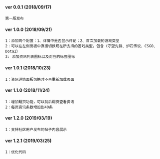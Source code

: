 
#### ver 0.0.1 (2018/09/17)
	第一版发布
#### ver 1.0.0 (2018/09/21)
	1：添加两个配置：1、详情中是否显示评论；2、首次加载的游戏类型
	2：可以在左侧面板中直接切换现在所支持的游戏类型，包含（守望先锋、炉石传说、CSGO、Dota2）
	3: 添加资讯列表图标以及对应的标签图标
#### ver 1.0.1 (2018/10/23)
	1：资讯详情面板切换时不再重新加载页面
#### ver 1.1.0 (2018/11/24)
	1：增加翻页功能，可以前后翻页查看资讯
	2：每页资讯条数增加到40条
#### ver 1.2.0 (2019/03/19)
	1：支持社区用户发布的帖子内容展示
#### ver 1.2.1 (2019/03/25)
	1：优化代码